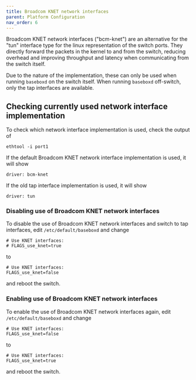 ```yaml
---
title: Broadcom KNET network interfaces
parent: Platform Configuration
nav_order: 6
---
```


Broadcom KNET network interfaces ("bcm-knet") are an alternative for the "tun" interface type for the linux representation of the switch ports. They directly forward the packets in the kernel to and from the switch, reducing overhead and improving throughput and latency when communicating from the switch itself.

Due to the nature of the implementation, these can only be used when running `baseboxd` on the switch itself. When running `baseboxd` off-switch, only the tap interfaces are available.

## Checking currently used network interface implementation

To check which network interface implementation is used, check the output of

```
ethtool -i port1
```

If the default Broadcom KNET network interface implementation is used, it will show

```
driver: bcm-knet
```

If the old tap interface implementation is used, it will show

```
driver: tun
```

### Disabling use of Broadcom KNET network interfaces

To disable the use of Broadcom KNET network interfaces and switch to tap interfaces, edit `/etc/default/baseboxd` and change

```
# Use KNET interfaces:
# FLAGS_use_knet=true
```

to

```
# Use KNET interfaces:
FLAGS_use_knet=false
```

and reboot the switch.

### Enabling use of Broadcom KNET network interfaces

To enable the use of Broadcom KNET network interfaces again, edit `/etc/default/baseboxd` and change

```
# Use KNET interfaces:
FLAGS_use_knet=false
```

to

```
# Use KNET interfaces:
FLAGS_use_knet=true
```

and reboot the switch.
